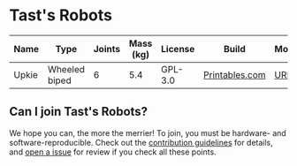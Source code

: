 # Tast's Robots

| Name | Type | Joints | Mass (kg) | License | Build | Model | Software |
|------|------|--------|-----------|---------|-------|-------|----------|
| Upkie | Wheeled biped | 6 | 5.4 | GPL-3.0 | [Printables.com](https://www.prusaprinters.org/prints/127831-upkie-wheeled-biped-robot) | [URDF](https://github.com/tasts-robots/upkie_description) | [GitHub](https://github.com/tasts-robots) |

## Can I join Tast's Robots?

We hope you can, the more the merrier! To join, you must be hardware- and software-reproducible. Check out the [contribution guidelines](CONTRIBUTING.md) for details, and [open a issue](https://github.com/tasts-robots/us/issues) for review if you check all these points.
